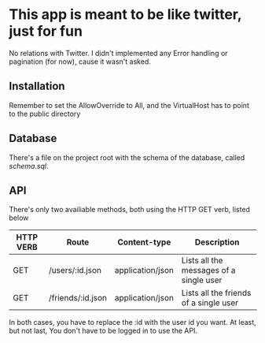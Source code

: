 # This app is meant to be like twitter, just for fun
No relations with Twitter. I didn't implemented any Error handling or pagination (for now), cause it wasn't asked.

## Installation

Remember to set the AllowOverride to All, and the VirtualHost has to point to the public directory

## Database
There's a file on the project root with the schema of the database, called *schema.sql*.

## API
There's only two availiable methods, both using the HTTP GET verb, listed below

HTTP VERB | Route | Content-type | Description
--- | --- | --- | ---
GET | /users/:id.json | application/json | Lists all the messages of a single user
GET | /friends/:id.json | application/json | Lists all the friends of a single user

In both cases, you have to replace the :id with the user id you want. At least, but not last, You don't have to be logged in to use the API.